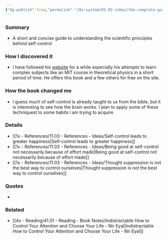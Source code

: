 ```yaml
---
{"dg-publish":true,"permalink":"/0x-system/01-02-inbox/the-complete-guide-to-self-control-scott-h-young-and-jakub-jilek/","title":"The Complete Guide to Self-Control - Scott H. Young & Jakub Jílek","dgShowBacklinks":false}
---
```



### Summary
- A short and concise guide to understanding the scientific principles behind self-control

### How I discovered it
- I have followed his [website](https://scotthyoung.com) for a while especially his attempts to learn complex subjects like an MIT course in theoretical physics in a short period of time. He offers this book and a few others for free on the site.

### How the book changed me
- I guess much of self-control is already taught to us from the bible, but it is interesting to see how the brain works. I plan to apply some of these techniquest to some habits i am trying to acquire

### Details
- [[1x - References/11.03 - References - Ideas/Self-control leads to greater happiness\|Self-control leads to greater happiness]]
- [[1x - References/11.03 - References - Ideas/Being good at self-control not necessarily because of effort made\|Being good at self-control not necessarily because of effort made]]
- [[1x - References/11.03 - References - Ideas/Thought suppression is not the best way to control ourselves\|Thought suppression is not the best way to control ourselves]]


### Quotes
- 

### Related
- [[4x - Reading/41.01 - Reading - Book Notes/Indistractable How to Control Your Attention and Choose Your Life - Nir Eyal\|Indistractable How to Control Your Attention and Choose Your Life - Nir Eyal]]
